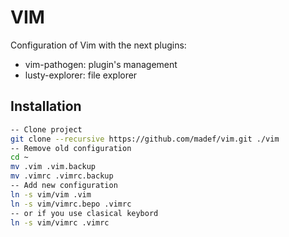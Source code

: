 VIM
========

Configuration of Vim with the next plugins:

  - vim-pathogen: plugin's management
  - lusty-explorer: file explorer


Installation
--------------

```sh
-- Clone project
git clone --recursive https://github.com/madef/vim.git ./vim
-- Remove old configuration
cd ~
mv .vim .vim.backup
mv .vimrc .vimrc.backup
-- Add new configuration
ln -s vim/vim .vim
ln -s vim/vimrc.bepo .vimrc
-- or if you use clasical keybord
ln -s vim/vimrc .vimrc
```
